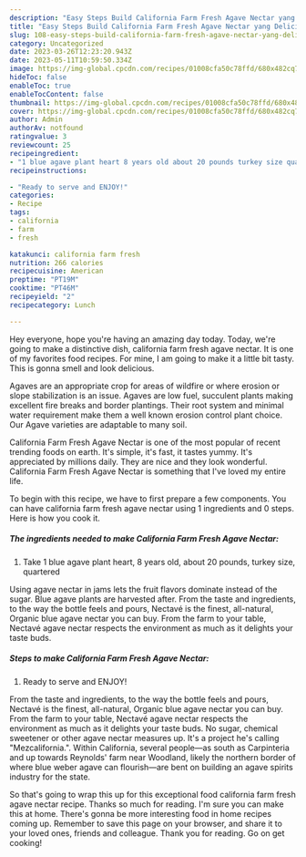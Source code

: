 ```yaml
---
description: "Easy Steps Build California Farm Fresh Agave Nectar yang Delicious}"
title: "Easy Steps Build California Farm Fresh Agave Nectar yang Delicious}"
slug: 108-easy-steps-build-california-farm-fresh-agave-nectar-yang-delicious
category: Uncategorized
date: 2023-03-26T12:23:20.943Z
date: 2023-05-11T10:59:50.334Z
image: https://img-global.cpcdn.com/recipes/01008cfa50c78ffd/680x482cq70/california-farm-fresh-agave-nectar-recipe-main-photo.jpg
hideToc: false
enableToc: true
enableTocContent: false
thumbnail: https://img-global.cpcdn.com/recipes/01008cfa50c78ffd/680x482cq70/california-farm-fresh-agave-nectar-recipe-main-photo.jpg
cover: https://img-global.cpcdn.com/recipes/01008cfa50c78ffd/680x482cq70/california-farm-fresh-agave-nectar-recipe-main-photo.jpg
author: Admin
authorAv: notfound
ratingvalue: 3
reviewcount: 25
recipeingredient:
- "1 blue agave plant heart 8 years old about 20 pounds turkey size quartered"
recipeinstructions:

- "Ready to serve and ENJOY!"
categories:
- Recipe
tags:
- california
- farm
- fresh

katakunci: california farm fresh 
nutrition: 266 calories
recipecuisine: American
preptime: "PT19M"
cooktime: "PT46M"
recipeyield: "2"
recipecategory: Lunch

---
```



Hey everyone, hope you're having an amazing day today. Today, we're going to make a distinctive dish, california farm fresh agave nectar. It is one of my favorites food recipes. For mine, I am going to make it a little bit tasty. This is gonna smell and look delicious.

Agaves are an appropriate crop for areas of wildfire or where erosion or slope stabilization is an issue. Agaves are low fuel, succulent plants making excellent fire breaks and border plantings. Their root system and minimal water requirement make them a well known erosion control plant choice. Our Agave varieties are adaptable to many soil.

California Farm Fresh Agave Nectar is one of the most popular of recent trending foods on earth. It's simple, it's fast, it tastes yummy. It's appreciated by millions daily. They are nice and they look wonderful. California Farm Fresh Agave Nectar is something that I've loved my entire life.


To begin with this recipe, we have to first prepare a few components. You can have california farm fresh agave nectar using 1 ingredients and 0 steps. Here is how you cook it.

<!--inarticleads1-->

##### The ingredients needed to make California Farm Fresh Agave Nectar:

1. Take 1 blue agave plant heart, 8 years old, about 20 pounds, turkey size, quartered


Using agave nectar in jams lets the fruit flavors dominate instead of the sugar. Blue agave plants are harvested after. From the taste and ingredients, to the way the bottle feels and pours, Nectavé is the finest, all-natural, Organic blue agave nectar you can buy. From the farm to your table, Nectavé agave nectar respects the environment as much as it delights your taste buds. 

<!--inarticleads2-->

##### Steps to make California Farm Fresh Agave Nectar:


1. Ready to serve and ENJOY!

From the taste and ingredients, to the way the bottle feels and pours, Nectavé is the finest, all-natural, Organic blue agave nectar you can buy. From the farm to your table, Nectavé agave nectar respects the environment as much as it delights your taste buds. No sugar, chemical sweetener or other agave nectar measures up. It&#39;s a project he&#39;s calling &#34;Mezcalifornia.&#34;. Within California, several people—as south as Carpinteria and up towards Reynolds&#39; farm near Woodland, likely the northern border of where blue weber agave can flourish—are bent on building an agave spirits industry for the state. 

So that's going to wrap this up for this exceptional food california farm fresh agave nectar recipe. Thanks so much for reading. I'm sure you can make this at home. There's gonna be more interesting food in home recipes coming up. Remember to save this page on your browser, and share it to your loved ones, friends and colleague. Thank you for reading. Go on get cooking!
